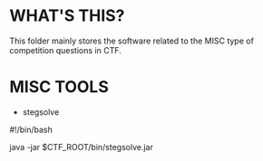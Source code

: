 # WHAT'S THIS?
This folder mainly stores the software related to the MISC type of competition questions in CTF.
# MISC TOOLS
- stegsolve
 
 #!/bin/bash

 java -jar $CTF_ROOT/bin/stegsolve.jar


